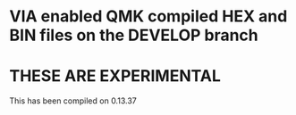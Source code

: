 # VIA enabled QMK compiled HEX and BIN files on the DEVELOP branch

# THESE ARE EXPERIMENTAL 

 This has been compiled on 0.13.37
